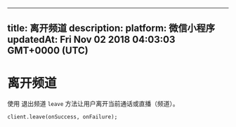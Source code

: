 
---
title: 离开频道
description: 
platform: 微信小程序
updatedAt: Fri Nov 02 2018 04:03:03 GMT+0000 (UTC)
---
# 离开频道
使用 退出频道 `leave` 方法让用户离开当前通话或直播（频道）。

```
client.leave(onSuccess, onFailure);
```

